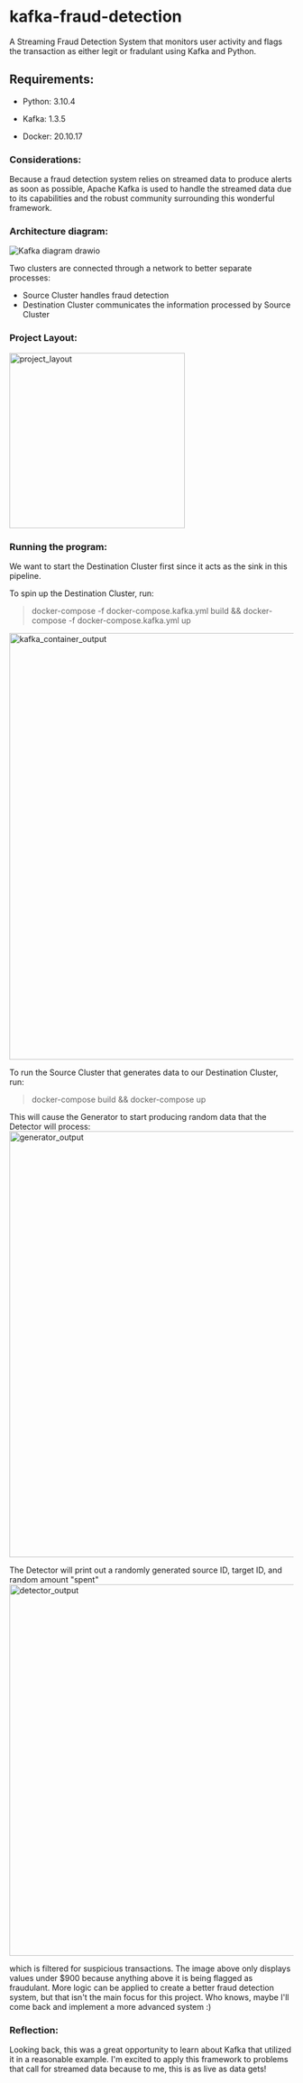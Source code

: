 # kafka-fraud-detection
A Streaming Fraud Detection System that monitors user activity and flags the transaction as either legit or fradulant using Kafka and Python.

## Requirements:
- Python: 3.10.4

- Kafka: 1.3.5

- Docker: 20.10.17

### Considerations:

Because a fraud detection system relies on streamed data to produce alerts as soon as possible,
Apache Kafka is used to handle the streamed data due to its capabilities and the robust community
surrounding this wonderful framework. 

### Architecture diagram:
![Kafka diagram drawio](https://user-images.githubusercontent.com/84660320/189236982-0eeee525-d074-48b4-aff5-b24ae9193658.png)

Two clusters are connected through a network to better separate processes:
- Source Cluster handles fraud detection
- Destination Cluster communicates the information processed by Source Cluster

### Project Layout:
<img width="311" alt="project_layout" src="https://user-images.githubusercontent.com/84660320/189238313-8e01728f-a13e-461a-80c0-ba39840d0c2f.png">

### Running the program:
We want to start the Destination Cluster first since it acts as the sink in this pipeline.

To spin up the Destination Cluster, run:
> docker-compose -f docker-compose.kafka.yml build && docker-compose -f docker-compose.kafka.yml up
<img width="757" alt="kafka_container_output" src="https://user-images.githubusercontent.com/84660320/189237794-fe89842e-1cb4-498b-928e-3b93d7a48e6e.png">

To run the Source Cluster that generates data to our Destination Cluster, run:
> docker-compose build && docker-compose up

This will cause the Generator to start producing random data that the Detector will process:
<img width="756" alt="generator_output" src="https://user-images.githubusercontent.com/84660320/189238459-cbe5c632-5ede-4e8c-8972-98579c05280d.png">

The Detector will print out a randomly generated source ID, target ID, and random amount "spent"
<img width="659" alt="detector_output" src="https://user-images.githubusercontent.com/84660320/189238925-5fdaee5d-0da3-4e76-a529-d5b8f9a671d9.png">

which is filtered for suspicious transactions. The image above only displays values under $900 because anything above it is being flagged as fraudulant. 
More logic can be applied to create a better fraud detection system, but that isn't the main focus for this project. Who knows, maybe I'll come back and 
implement a more advanced system :)

### Reflection:
Looking back, this was a great opportunity to learn about Kafka that utilized it in a reasonable example. I'm excited to apply this framework to 
problems that call for streamed data because to me, this is as live as data gets!

